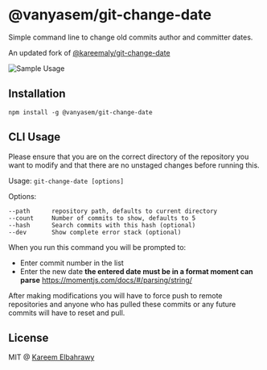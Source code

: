 
@vanyasem/git-change-date
=====

Simple command line to change old commits author and committer dates.

An updated fork of [@kareemaly/git-change-date](https://github.com/kareemaly/git-change-date) 

![Sample Usage](./sample-usage.gif)

## Installation

```
npm install -g @vanyasem/git-change-date
```

## CLI Usage
Please ensure that you are on the correct directory of the repository you want
to modify and that there are no unstaged changes before running this.

Usage: `git-change-date [options]`

Options:
```
--path      repository path, defaults to current directory
--count     Number of commits to show, defaults to 5
--hash      Search commits with this hash (optional)
--dev       Show complete error stack (optional)
```

When you run this command you will be prompted to:
- Enter commit number in the list
- Enter the new date **the entered date must be in a format moment can parse**
https://momentjs.com/docs/#/parsing/string/

After making modifications you will have to force push to remote repositories
and anyone who has pulled these commits or any future commits will have to reset
and pull.

## License

MIT @ [Kareem Elbahrawy](https://github.com/kareemaly)
